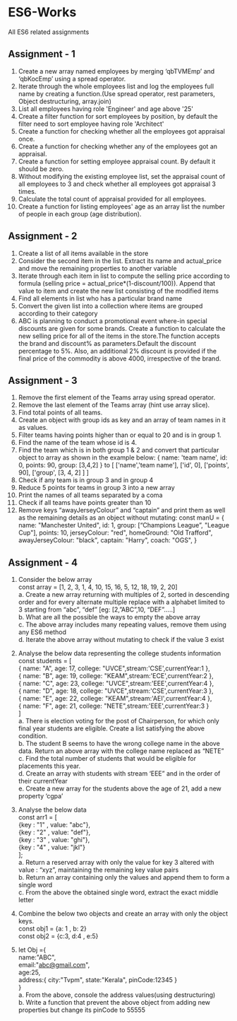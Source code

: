 # ES6-Works
All ES6 related assignments

## Assignment - 1

1. Create a new array named employees by merging ‘qbTVMEmp’ and ‘qbKocEmp’ using a spread operator.
2. Iterate through the whole employees list and log the employees full name by creating a function.(Use spread operator, rest parameters, Object destructuring, array.join)
3. List all employees having role 'Engineer' and age above '25'
4. Create a filter function for sort employees by position, by default the filter need to sort employee having role 'Architect'
5. Create a function for checking whether all the employees got appraisal once.
6. Create a function for checking whether any of the employees got an appraisal.
7. Create a function for setting employee appraisal count. By default it should be zero.
8. Without modifying the existing employee list, set the appraisal count of all employees to 3 and check whether all employees got appraisal 3 times.
9. Calculate the total count of appraisal provided for all employees.
10. Create a function for listing employees' age as an array list the number of people in each group (age distribution).


## Assignment - 2

1. Create a list of all items available in the store
2. Consider the second item in the list. Extract its name and actual_price and move the remaining properties to another variable
3. Iterate through each item in list to compute the selling price according to formula (selling price = actual_price*(1-discount/100)). Append that value to item and create the new list consisting of the modified items
4. Find all elements in list who has a particular brand name
5. Convert the given list into a collection where items are grouped according to their category
6. ABC is planning to conduct a promotional event where-in special discounts are given for some brands. Create a function to calculate the new selling price for all of the items in the store.The function accepts the brand and discount% as parameters.Default the discount percentage to 5%. Also, an additional 2% discount is provided if the final price of the commodity is above 4000, irrespective of the brand.


## Assignment - 3

1. Remove the first element of the Teams array using spread operator.
2. Remove the last element of the Teams array (hint use array slice).
3. Find total points of all teams.
4. Create an object with group ids as key and an array of team names in it as values.
5. Filter teams having points higher than or equal to 20 and is in group 1.
6. Find the name of the team whose id is 4.
7. Find the team which is in both group 1 & 2 and convert that particular object to array as shown in the example below:
    {
        name: 'team name',
        id: 0,
        points: 90,
        group: [3,4,2]
    } to
    [
        ['name','team name'],
        ['id', 0],
        ['points', 90],
        ['group', [3, 4, 2] ]
    ]
8. Check if any team is in group 3 and in group 4
9. Reduce 5 points for teams in group 3 into a new array
10. Print the names of all teams separated by a coma
11. Check if all teams have points greater than 10
12. Remove keys “awayJerseyColour” and “captain” and print them as well as the remaining details as an object without mutating: 
    const manU = 
    {
        name: "Manchester United",
        id: 1,
        group: [“Champions League”, "League Cup"],
        points: 10,
        jerseyColour: "red",
        homeGround: "Old Trafford",
        awayJerseyColour: "black",
        captain: "Harry",
        coach: "OGS",
    }

## Assignment - 4

1. Consider the below array<br/>
const  array = [1, 2, 3, 1, 4, 10, 15, 16, 5, 12, 18, 19, 2, 20]<br/>
    a. Create a new array returning with multiples of 2, sorted in descending order and for every alternate multiple replace with a alphabet limited to 3 starting from “abc”, “def” [eg: [2,”ABC”,10, “DEF”.....]<br/>
    b. What are all the possible the ways to empty the above array<br/>
    c. The above array includes many repeating values, remove them using any ES6 method<br/>
    d. Iterate the above array without mutating to check if the value 3 exist <br/>

2. Analyse the below data representing the college students information <br/>
const students = [<br/>
{ name: "A", age: 17, college: "UVCE",stream:'CSE',currentYear:1 },<br/>
{ name: "B", age: 19, college: "KEAM",stream:'ECE',currentYear:2 },<br/>
{ name: "C", age: 23, college: "UVCE",stream:'EEE',currentYear:4 },<br/>
{ name: "D", age: 18, college: "UVCE",stream:'CSE',currentYear:3 },<br/>
{ name: "E", age: 22, college: "KEAM",stream:'AEI',currentYear:4 },<br/>
{ name: "F", age: 21, college: "NETE",stream:'EEE',currentYear:3 }<br/>
]<br/>
    a. There is election voting for the post of Chairperson, for which only final year students are eligible. Create a list satisfying the above condition.<br/>
    b. The student B seems to have the wrong college name in the above data. Return an above array with the college name replaced as “NETE”<br/>
    c. Find the total number of students that would be eligible for placements this year.<br/>
    d. Create an array with students with stream ‘EEE” and in the order of their currentYear<br/>
    e. Create a new array for the students above the age of 21, add a new property ‘cgpa’ <br/>

3. Analyse the below data <br/>
const arr1 = [<br/>
{key : "1" , value: "abc"}, <br/>
{key : "2" , value: "def"}, <br/>
{key : "3" , value: "ghi"}, <br/>
{key : "4" , value: "jkl"}<br/>
];<br/>
    a. Return a reserved array with only the value for key 3 altered with value : “xyz”, maintaining the remaining key value pairs<br/>
    b. Return an array containing only the values and append them to form a single word<br/>
    c. From the above the obtained single word, extract the exact middle letter<br/>

4. Combine the below two objects and create an array with only the object keys. <br/>
    const obj1 = {a: 1 , b: 2} <br/>
    const obj2 = {c:3, d:4 , e:5}<br/>

5. let Obj ={<br/>
    name:"ABC",<br/>
    email:"abc@gmail.com",<br/>
    age:25,<br/>
    address:{
        city:"Tvpm",
        state:"Kerala",
        pinCode:12345
    }<br/>
    }<br/>
    a. From the above, console the address values(using destructuring)<br/>
    b. Write a function that prevent the above object from adding new properties but change its pinCode to 55555<br/>
